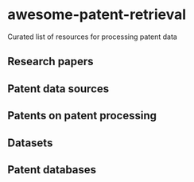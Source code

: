 # awesome-patent-retrieval
Curated list of resources for processing patent data

## Research papers

## Patent data sources

## Patents on patent processing

## Datasets

## Patent databases
